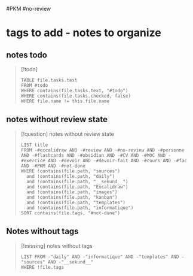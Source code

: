 #PKM #no-review 
# tags to add - notes to organize

## notes todo

> [!todo]
> ```dataview
> TABLE file.tasks.text
> FROM #todo
> WHERE contains(file.tasks.text, "#todo")
> WHERE contains(file.tasks.checked, false)
> WHERE file.name != this.file.name
> ```


## notes without review state

> [!question] notes without review state
> ```dataview
> LIST title
> FROM -#excalidraw AND -#review AND -#no-review AND -#personne AND -#flashcards AND -#obsidian AND -#CV AND -#MOC AND -#exercice AND -#devoir AND -#devoir-fait AND -#cours AND -#fac AND -#PKM AND -#not-done
> WHERE !contains(file.path, "sources")
>   and !contains(file.path, "daily")
>   and !contains(file.path, "__sekund__")
>   and !contains(file.path, "Excalidraw")
>   and !contains(file.path, "images")
>   and !contains(file.path, "kanban")
>   and !contains(file.path, "templates")
>   and !contains(file.path, "informatique")
> SORT contains(file.tags, "#not-done")
> ```

## Notes without tags

> [!missing] notes without tags
> ```dataview
> LIST FROM -"daily" AND -"informatique" AND -"templates" AND -"sources" AND -"__sekund__"
> WHERE !file.tags
> ```
